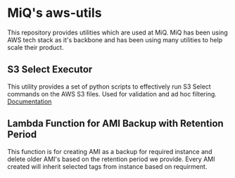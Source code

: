 # MiQ's aws-utils

This repository provides utilities which are used at MiQ.
MiQ has been using AWS tech stack as it's backbone and has been using many utilities to help scale their product.


## S3 Select Executor

This utility provides a set of python scripts to effectively run S3 Select commands on the AWS S3 files. 
Used for validation and ad hoc filtering. [Documentation](s3_select_executor/README.md)

## Lambda Function for AMI Backup with Retention Period

This function is for creating AMI as a backup for required instance and delete older AMI's based on the retention period we provide. Every AMI created will inherit selected tags from instance based on requirment.

